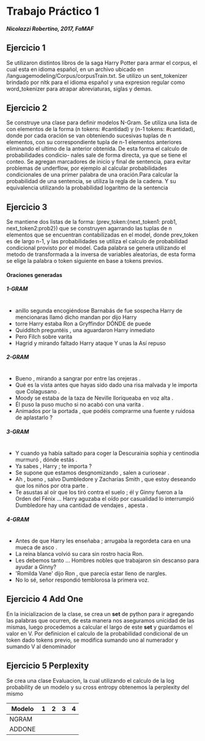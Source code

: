 # Trabajo Práctico 1
##### Nicolazzi Robertino, 2017, FaMAF

## Ejercicio 1

Se utilizaron distintos libros de la saga Harry Potter para armar el corpus,
el cual esta en idioma español, en un archivo ubicado en 
/languagemodeling/Corpus/corpusTrain.txt. Se utilizo un sent_tokenizer brindado
 por nltk para el idioma español y una expresion regular como word_tokenizer 
 para atrapar abreviaturas, siglas y demas.

## Ejercicio 2
Se construye una clase para definir modelos N-Gram. Se utiliza una lista de
con elementos de la forma (n tokens: #cantidad) y (n-1 tokens: #cantidad), 
donde por cada oración se van obteniendo sucesivas tuplas de n elementos, 
con su correspondiente tupla de n-1 elementos anteriores eliminando el ultimo
de la anterior obtenida. De esta forma el calculo de probabilidades condicio-
nales sale de forma directa, ya que se tiene el conteo. Se agregan marcadores
de inicio y final de sentencia, para evitar problemas de underflow, por 
ejemplo al calcular probabilidades condicionales de una primer palabra de una 
oración.Para calcular la probabilidad de una sentencia, se utiliza la regla de
la cadena. Y su equivalencia utilizando la probabilidad logaritmo de la 
sentencia

## Ejercicio 3

Se mantiene dos listas de la forma:
(prev_token:{next_token1: prob1, next_token2:prob2}) que se construyen agarrando
las tuplas de n elementos que se encuentran contabilizadas en el model, donde 
prev_token es de largo n-1, y las probabilidades se utiliza el calculo de 
probabilidad condicional provisto por el model. 
Cada palabra se genera utilizando el metodo de transformada a la inversa de
variables aleatorias, de esta forma se elige la palabra o token siguiente en 
base a tokens previos.

#### Oraciones generadas
##### 1-GRAM
#
* anillo segunda encogiéndose Barnabás de fue sospecha Harry de mencionaras llamó dicho mandan por dijo Harry
* torre Harry estaba Ron a Gryffindor DÓNDE de puede
* Quidditch preguntéis , una aguardaron Harry inmediato
* Pero Filch sobre varita
* Hagrid y mirando faltado Harry ataque Y unas la Así repuso

##### 2-GRAM
#
* Bueno , mirando a sangrar por entre las orejeras .
* Qué es la vista antes que hayas sido dado una risa malvada y le importa que Colagusano .
* Moody se estaba de la taza de Neville lloriqueaba en voz alta .
* Él puso la puso mucho si no acabó con una varita .
* Animados por la portada , que podéis comprarme una fuente y ruidosa de aplastarlo ?

##### 3-GRAM
#
* Y cuando ya había saltado para coger la Descurainia sophia y centinodia murmuró , dónde estás .
* Ya sabes , Harry ; te importa ?
* Se supone que estamos desgnomizando , salen a curiosear .
* Ah , bueno , salvo Dumbledore y Zacharias Smith , que estoy deseando que los niños por otra parte .
* Te asustas al oír que los tiró contra el suelo ; él y Ginny fueron a la Orden del Fénix ... Harry aguzaba el oído por casualidad lo interrumpió Dumbledore hay una cantidad de vendajes , apesta .


##### 4-GRAM
#
* Antes de que Harry les enseñaba ; arrugaba la regordeta cara en una mueca de asco .
* La reina blanca volvió su cara sin rostro hacia Ron.
* Les debemos tanto ... Hombres nobles que trabajaron sin descanso para ayudar a Ginny?
* 'Romilda Vane' dijo Ron , que parecía estar lleno de nargles.
* No lo sé, señor respondió temblorosa la primera voz.


## Ejercicio 4 Add One

En la inicializacion de la clase, se crea un **set** de python para ir 
agregando las palabras que ocurren, de esta manera nos aseguramos unicidad de
las mismas, luego procedemos a calcular el largo de este **set** y guardamos
el valor en V.
Por definicion el calculo de la probabilidad condicional de un token dado
tokens previo, se modifica sumando uno al numerador y sumando V al denominador

## Ejercicio 5 Perplexity
Se crea una clase Evaluacion, la cual utilizando el calculo de la log probability de un modelo y su cross entropy obtenemos la perplexity del mismo

| Modelo | 1 | 2 | 3 | 4 |
| ------ | ------ |------ |------ |------ |
| NGRAM |  |
| ADDONE | | | 

